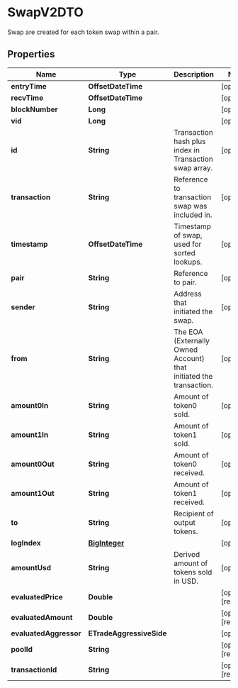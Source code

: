 

# SwapV2DTO

Swap are created for each token swap within a pair.

## Properties

Name | Type | Description | Notes
------------ | ------------- | ------------- | -------------
**entryTime** | **OffsetDateTime** |  |  [optional]
**recvTime** | **OffsetDateTime** |  |  [optional]
**blockNumber** | **Long** |  |  [optional]
**vid** | **Long** |  |  [optional]
**id** | **String** | Transaction hash plus index in Transaction swap array. |  [optional]
**transaction** | **String** | Reference to transaction swap was included in. |  [optional]
**timestamp** | **OffsetDateTime** | Timestamp of swap, used for sorted lookups. |  [optional]
**pair** | **String** | Reference to pair. |  [optional]
**sender** | **String** | Address that initiated the swap. |  [optional]
**from** | **String** | The EOA (Externally Owned Account) that initiated the transaction. |  [optional]
**amount0In** | **String** | Amount of token0 sold. |  [optional]
**amount1In** | **String** | Amount of token1 sold. |  [optional]
**amount0Out** | **String** | Amount of token0 received. |  [optional]
**amount1Out** | **String** | Amount of token1 received. |  [optional]
**to** | **String** | Recipient of output tokens. |  [optional]
**logIndex** | [**BigInteger**](BigInteger.md) |  |  [optional]
**amountUsd** | **String** | Derived amount of tokens sold in USD. |  [optional]
**evaluatedPrice** | **Double** |  |  [optional] [readonly]
**evaluatedAmount** | **Double** |  |  [optional] [readonly]
**evaluatedAggressor** | **ETradeAggressiveSide** |  |  [optional]
**poolId** | **String** |  |  [optional] [readonly]
**transactionId** | **String** |  |  [optional] [readonly]



